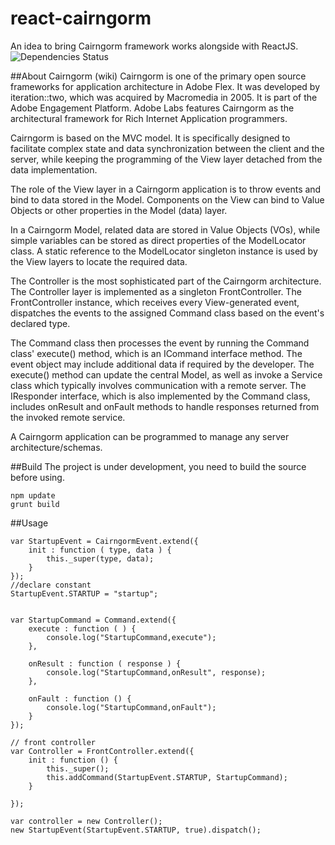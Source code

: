 # react-cairngorm
An idea to bring Cairngorm framework works alongside with ReactJS.
![Dependencies Status](https://david-dm.org/dothanhlam/react-cairngorm.svg)

##About Cairngorm (wiki)
Cairngorm is one of the primary open source frameworks for application architecture in Adobe Flex. It was developed by iteration::two, which was acquired by Macromedia in 2005. It is part of the Adobe Engagement Platform. Adobe Labs features Cairngorm as the architectural framework for Rich Internet Application programmers.

Cairngorm is based on the MVC model. It is specifically designed to facilitate complex state and data synchronization between the client and the server, while keeping the programming of the View layer detached from the data implementation.

The role of the View layer in a Cairngorm application is to throw events and bind to data stored in the Model. Components on the View can bind to Value Objects or other properties in the Model (data) layer.

In a Cairngorm Model, related data are stored in Value Objects (VOs), while simple variables can be stored as direct properties of the ModelLocator class. A static reference to the ModelLocator singleton instance is used by the View layers to locate the required data.

The Controller is the most sophisticated part of the Cairngorm architecture. The Controller layer is implemented as a singleton FrontController. The FrontController instance, which receives every View-generated event, dispatches the events to the assigned Command class based on the event's declared type.

The Command class then processes the event by running the Command class' execute() method, which is an ICommand interface method. The event object may include additional data if required by the developer. The execute() method can update the central Model, as well as invoke a Service class which typically involves communication with a remote server. The IResponder interface, which is also implemented by the Command class, includes onResult and onFault methods to handle responses returned from the invoked remote service.

A Cairngorm application can be programmed to manage any server architecture/schemas.

##Build
The project is under development, you need to build the source before using.

```
npm update
grunt build
```

##Usage

```
var StartupEvent = CairngormEvent.extend({
    init : function ( type, data ) {
        this._super(type, data);
    }
});
//declare constant
StartupEvent.STARTUP = "startup";


var StartupCommand = Command.extend({
    execute : function ( ) {
        console.log("StartupCommand,execute");
    },

    onResult : function ( response ) {
        console.log("StartupCommand,onResult", response);
    },

    onFault : function () {
        console.log("StartupCommand,onFault");
    }
});

// front controller
var Controller = FrontController.extend({
    init : function () {
        this._super();
        this.addCommand(StartupEvent.STARTUP, StartupCommand);
    }

});

var controller = new Controller();
new StartupEvent(StartupEvent.STARTUP, true).dispatch();

```